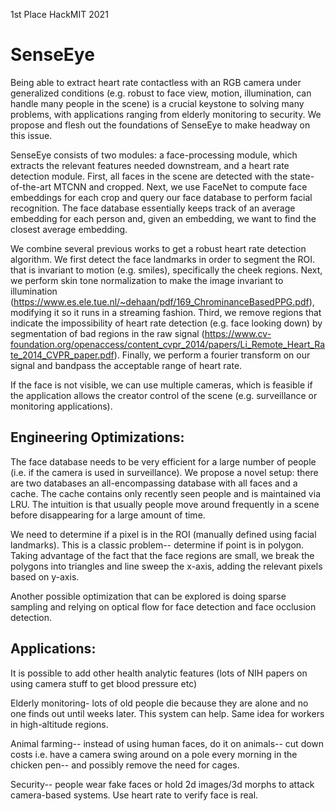 1st Place HackMIT 2021

# SenseEye

Being able to extract heart rate contactless with an RGB camera under generalized conditions (e.g. robust to face view, motion, illumination, can handle many people in the scene) is a crucial keystone to solving many problems, with applications ranging from elderly monitoring to security. We propose and flesh out the foundations of SenseEye to make headway on this issue. 

SenseEye consists of two modules: a face-processing module, which extracts the relevant features needed downstream, and a heart rate detection module. First, all faces in the scene are detected with the state-of-the-art MTCNN and cropped. Next, we use FaceNet to compute face embeddings for each crop and query our face database to perform facial recognition. The face database essentially keeps track of an average embedding for each person and, given an embedding, we want to find the closest average embedding. 

We combine several previous works to get a robust heart rate detection algorithm. We first detect the face landmarks in order to segment the ROI. that is invariant to motion (e.g. smiles), specifically the cheek regions. Next, we perform skin tone normalization to make the image invariant to illumination (https://www.es.ele.tue.nl/~dehaan/pdf/169_ChrominanceBasedPPG.pdf), modifying it so it runs in a streaming fashion. Third, we remove regions that indicate the impossibility of heart rate detection (e.g. face looking down) by segmentation of bad regions in the raw signal (https://www.cv-foundation.org/openaccess/content_cvpr_2014/papers/Li_Remote_Heart_Rate_2014_CVPR_paper.pdf). Finally, we perform a fourier transform on our signal and bandpass the acceptable range of heart rate. 

If the face is not visible, we can use multiple cameras, which is feasible if the application allows the creator control of the scene (e.g. surveillance or monitoring applications).

## Engineering Optimizations:
The face database needs to be very efficient for a large number of people (i.e. if the camera is used in surveillance). We propose a novel setup: there are two databases an all-encompassing database with all faces and a cache. The cache contains only recently seen people and is maintained via LRU. The intuition is that usually people move around frequently in a scene before disappearing for a large amount of time.

We need to determine if a pixel is in the ROI (manually defined using facial landmarks). This is a classic problem-- determine if point is in polygon. Taking advantage of the fact that the face regions are small, we break the polygons into triangles and line sweep the x-axis, adding the relevant pixels based on y-axis. 

Another possible optimization that can be explored is doing sparse sampling and relying on optical flow for face detection and face occlusion detection. 

## Applications:
It is possible to add other health analytic features (lots of NIH papers on using camera stuff to get blood pressure etc)

Elderly monitoring- lots of old people die because they are alone and no one finds out until weeks later. This system can help. Same idea for workers in high-altitude regions.

Animal farming-- instead of using human faces, do it on animals-- cut down costs i.e. have a camera swing around on a pole every morning in the chicken pen-- and possibly remove the need for cages. 

Security-- people wear fake faces or hold 2d images/3d morphs to attack camera-based systems. Use heart rate to verify face is real. 
